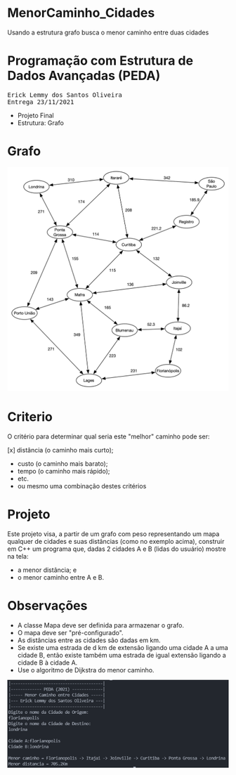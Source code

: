 # MenorCaminho_Cidades
Usando a estrutura grafo busca o menor caminho entre duas cidades

# Programação com Estrutura de Dados Avançadas (PEDA)
<pre>Erick Lemmy dos Santos Oliveira 
Entrega 23/11/2021 </pre>
- Projeto Final 
- Estrutura: Grafo 

# Grafo 
![screenshot](p2-cidades.png)
# Criterio 
O critério para determinar qual seria este "melhor" caminho pode ser:

[x] distância (o caminho mais curto); <br>
- custo (o caminho mais barato);    <br>
- tempo (o caminho mais rápido);    <br>
- etc. <br>
- ou mesmo uma combinação destes critérios

# Projeto
<p>
Este projeto visa, a partir de um grafo com peso representando um mapa qualquer de cidades e suas distâncias (como no exemplo acima), construir em C++ um programa que, dadas 2 cidades A e B (lidas do usuário) mostre na tela: </p>

- a menor distância; e
- o menor caminho entre A e B.

# Observações 
- A classe Mapa deve ser definida para armazenar o grafo.
- O mapa deve ser "pré-configurado".
- As distâncias entre as cidades são dadas em km. <br>
- Se existe uma estrada de d km de extensão ligando uma cidade A a uma cidade B, então existe também uma estrada de igual extensão ligando a cidade B à cidade A.
- Use o algoritmo de Dijkstra do menor caminho.

![screenshot](Exemplo_Output.png)
